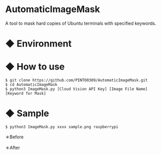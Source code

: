 # AutomaticImageMask
A tool to mask hard copies of Ubuntu terminals with specified keywords.

# ◆ Environment

# ◆ How to use

```
$ git clone https://github.com/PINTO0309/AutomaticImageMask.git
$ cd AutomaticImageMask
$ python3 ImageMask.py [Cloud Vision API Key] [Image File Name] [Keyword for Mask]
```

# ◆ Sample

```
$ python3 ImageMask.py xxxx sample.png raspberrypi
```

＊Before

＊After
